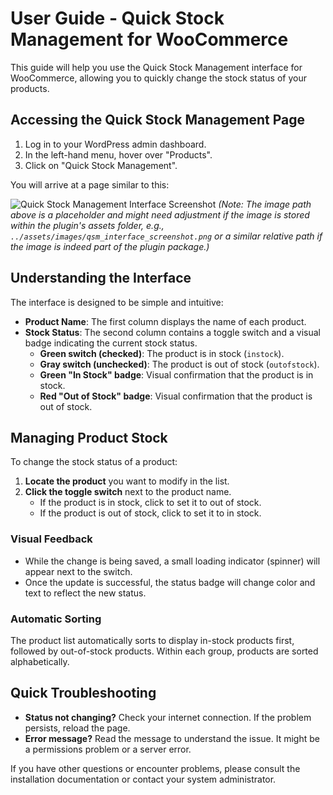 # User Guide - Quick Stock Management for WooCommerce

This guide will help you use the Quick Stock Management interface for WooCommerce, allowing you to quickly change the stock status of your products.

## Accessing the Quick Stock Management Page

1.  Log in to your WordPress admin dashboard.
2.  In the left-hand menu, hover over "Products".
3.  Click on "Quick Stock Management".

You will arrive at a page similar to this:

![Quick Stock Management Interface Screenshot](/home/ubuntu/qsm_interface_screenshot_placeholder.png)
*(Note: The image path above is a placeholder and might need adjustment if the image is stored within the plugin's assets folder, e.g., `../assets/images/qsm_interface_screenshot.png` or a similar relative path if the image is indeed part of the plugin package.)*

## Understanding the Interface

The interface is designed to be simple and intuitive:

*   **Product Name**: The first column displays the name of each product.
*   **Stock Status**: The second column contains a toggle switch and a visual badge indicating the current stock status.
    *   **Green switch (checked)**: The product is in stock (`instock`).
    *   **Gray switch (unchecked)**: The product is out of stock (`outofstock`).
    *   **Green "In Stock" badge**: Visual confirmation that the product is in stock.
    *   **Red "Out of Stock" badge**: Visual confirmation that the product is out of stock.

## Managing Product Stock

To change the stock status of a product:

1.  **Locate the product** you want to modify in the list.
2.  **Click the toggle switch** next to the product name.
    *   If the product is in stock, click to set it to out of stock.
    *   If the product is out of stock, click to set it to in stock.

### Visual Feedback

*   While the change is being saved, a small loading indicator (spinner) will appear next to the switch.
*   Once the update is successful, the status badge will change color and text to reflect the new status.

### Automatic Sorting

The product list automatically sorts to display in-stock products first, followed by out-of-stock products. Within each group, products are sorted alphabetically.

## Quick Troubleshooting

*   **Status not changing?** Check your internet connection. If the problem persists, reload the page.
*   **Error message?** Read the message to understand the issue. It might be a permissions problem or a server error.

If you have other questions or encounter problems, please consult the installation documentation or contact your system administrator.
